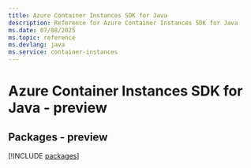 ```yaml
---
title: Azure Container Instances SDK for Java
description: Reference for Azure Container Instances SDK for Java
ms.date: 07/08/2025
ms.topic: reference
ms.devlang: java
ms.service: container-instances
---
```

# Azure Container Instances SDK for Java - preview
## Packages - preview
[!INCLUDE [packages](container-instances-index.md)]